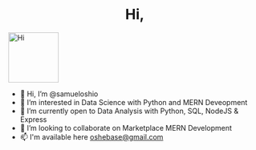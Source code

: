<h1 align="center" style="margin-top: 0px;">Hi,</h1> <img width="100" src="https://github-production-user-asset-6210df.s3.amazonaws.com/24524555/238178097-766d336d-b87d-44ba-807c-c51de2bc6b4d.gif" alt="Hi" align="center" /> 

- 👋 Hi, I’m @samueloshio
- 👀 I’m interested in Data Science with Python and MERN Deveopment
- 🌱 I’m currently open to Data Analysis with Python, SQL, NodeJS & Express 
- 💞️ I’m looking to collaborate on Marketplace MERN Development
- 📫 I'm available here oshebase@gmail.com

<!---
samueloshio/samueloshio is a ✨ special ✨ repository because its `README.md` (this file) appears on your GitHub profile.
You can click the Preview link to take a look at your changes.
--->
